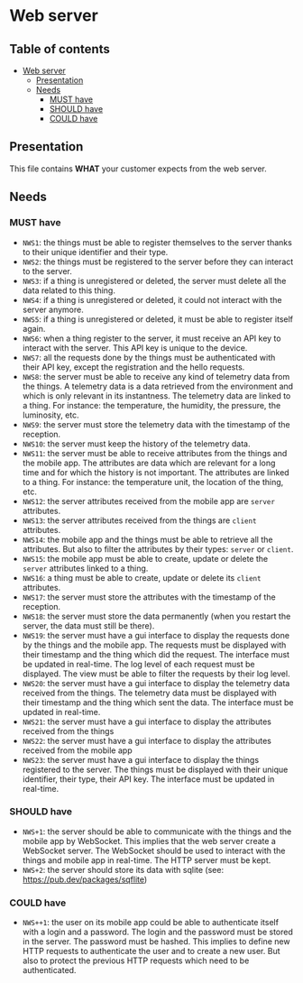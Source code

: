 <!--
SPDX-FileCopyrightText: 2025 Benoît Rolandeau <benoit.rolandeau@allcircuits.com>

SPDX-License-Identifier: MIT
-->

# Web server

## Table of contents <!-- omit from toc -->

- [Web server](#web-server)
  - [Presentation](#presentation)
  - [Needs](#needs)
    - [MUST have](#must-have)
    - [SHOULD have](#should-have)
    - [COULD have](#could-have)

## Presentation

This file contains **WHAT** your customer expects from the web server.

## Needs

### MUST have

- `NWS1`: the things must be able to register themselves to the server thanks to their unique
  identifier and their type.
- `NWS2`: the things must be registered to the server before they can interact to the server.
- `NWS3`: if a thing is unregistered or deleted, the server must delete all the data related to
  this thing.
- `NWS4`: if a thing is unregistered or deleted, it could not interact with the server anymore.
- `NWS5`: if a thing is unregistered or deleted, it must be able to register itself again.
- `NWS6`: when a thing register to the server, it must receive an API key to interact with the
  server. This API key is unique to the device.
- `NWS7`: all the requests done by the things must be authenticated with their API key, except the
  registration and the hello requests.
- `NWS8`: the server must be able to receive any kind of telemetry data from the things. A telemetry
  data is a data retrieved from the environment and which is only relevant in its instantness.
  The telemetry data are linked to a thing.
  For instance: the temperature, the humidity, the pressure, the luminosity, etc.
- `NWS9`: the server must store the telemetry data with the timestamp of the reception.
- `NWS10`: the server must keep the history of the telemetry data.
- `NWS11`: the server must be able to receive attributes from the things and the mobile app. The
  attributes are data which are relevant for a long time and for which the history is not important.
  The attributes are linked to a thing.
  For instance: the temperature unit, the location of the thing, etc.
- `NWS12`: the server attributes received from the mobile app are `server` attributes.
- `NWS13`: the server attributes received from the things are `client` attributes.
- `NWS14`: the mobile app and the things must be able to retrieve all the attributes. But also to
  filter the attributes by their types: `server` or `client`.
- `NWS15`: the mobile app must be able to create, update or delete the `server` attributes linked to
  a thing.
- `NWS16`: a thing must be able to create, update or delete its `client` attributes.
- `NWS17`: the server must store the attributes with the timestamp of the reception.
- `NWS18`: the server must store the data permanently (when you restart the server, the data must
  still be there).
- `NWS19`: the server must have a gui interface to display the requests done by the things and the
  mobile app. The requests must be displayed with their timestamp and the thing which did the
  request. The interface must be updated in real-time. The log level of each request must be
  displayed. The view must be able to filter the requests by their log level.
- `NWS20`: the server must have a gui interface to display the telemetry data received from the
  things. The telemetry data must be displayed with their timestamp and the thing which sent the
  data. The interface must be updated in real-time.
- `NWS21`: the server must have a gui interface to display the attributes received from the things
- `NWS22`: the server must have a gui interface to display the attributes received from the mobile
  app
- `NWS23`: the server must have a gui interface to display the things registered to the server. The
  things must be displayed with their unique identifier, their type, their API key. The interface
  must be updated in real-time.

### SHOULD have

- `NWS+1`: the server should be able to communicate with the things and the mobile app by WebSocket.
  This implies that the web server create a WebSocket server. The WebSocket should be used to
  interact with the things and mobile app in real-time. The HTTP server must be kept.
- `NWS+2`: the server should store its data with sqlite (see: https://pub.dev/packages/sqflite)

### COULD have

- `NWS++1`: the user on its mobile app could be able to authenticate itself with a login and a
  password. The login and the password must be stored in the server. The password must be hashed.
  This implies to define new HTTP requests to authenticate the user and to create a new user. But
  also to protect the previous HTTP requests which need to be authenticated.
